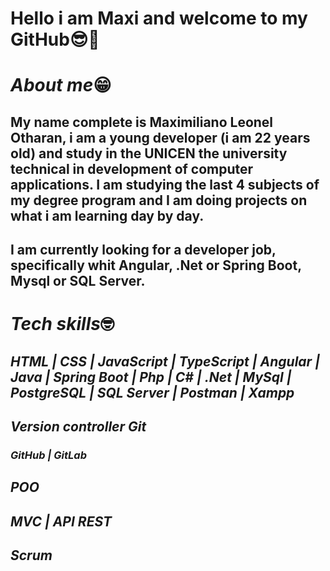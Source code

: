 # **Hello i am Maxi and welcome to my GitHub**😎👋

# _About me_😁
## My name complete is Maximiliano Leonel Otharan, i am a young developer (i am 22 years old) and study in the UNICEN the university technical in development of computer applications. I am studying the last 4 subjects of my degree program and I am doing projects on what i am learning day by day.
## I am currently looking for a developer job, specifically whit Angular, .Net or Spring Boot, Mysql or SQL Server.

# _Tech skills_🤓
## ***HTML | CSS | JavaScript | TypeScript | Angular | Java | Spring Boot | Php | C# | .Net | MySql | PostgreSQL | SQL Server | Postman | Xampp***

## _Version controller Git_
### ***GitHub | GitLab***

## _POO_ 
## _MVC | API REST_

## _Scrum_
